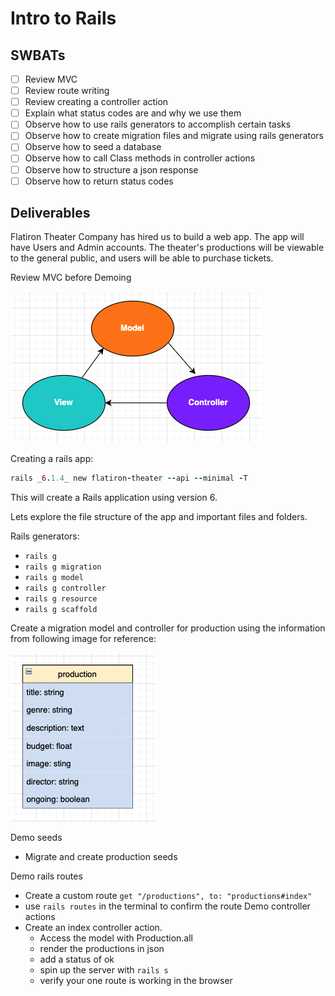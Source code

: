 # Intro to Rails
## SWBATs
- [ ] Review MVC
- [ ] Review route writing
- [ ] Review creating a controller action
- [ ] Explain what status codes are and why we use them
- [ ] Observe how to use rails generators to accomplish certain tasks
- [ ] Observe how to create migration files and migrate using rails generators
- [ ] Observe how to seed a database
- [ ] Observe how to call Class methods in controller actions
- [ ] Observe how to structure a json response
- [ ] Observe how to return status codes

## Deliverables

Flatiron Theater Company has hired us to build a web app. The app will have Users and Admin accounts. The theater's productions will be viewable to the general public, and users will be able to purchase tickets. 

Review MVC before Demoing   

![production image here](./assets/MVC.png)   

Creating a rails app: 
```rb
rails _6.1.4_ new flatiron-theater --api --minimal -T
``` 

This will create a Rails application using version 6.

Lets explore the file structure of the app and important files and folders.

Rails generators: 
- `rails g`
- `rails g migration`
- `rails g model`
- `rails g controller`
- `rails g resource`
- `rails g scaffold`

Create a migration model and controller for production using the information from following image for reference:

![production image here](./assets/production.png)

Demo seeds
- Migrate and create production seeds

Demo rails routes 
- Create a custom route `get "/productions", to: "productions#index"`
- use `rails routes` in the terminal to confirm the route
Demo controller actions 
- Create an index controller action.
	- Access the model with Production.all
	- render the productions in json
	- add a status of ok
	- spin up the server with `rails s`
	- verify your one route is working in the browser




